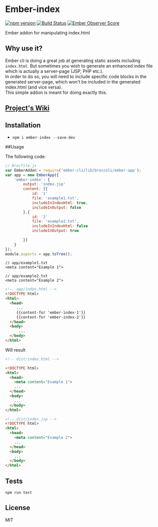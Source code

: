 # Ember-index 

[![npm version](https://badge.fury.io/js/ember-index.svg)](http://badge.fury.io/js/ember-index)
[![Build Status](https://travis-ci.org/ramybenaroya/ember-index.svg?branch=master)](https://travis-ci.org/ramybenaroya/ember-index) 
[![Ember Observer Score](http://emberobserver.com/badges/ember-index.svg)](http://emberobserver.com/addons/ember-index) 

Ember addon for manipulating index.html

## Why use it?
Ember cli is doing a great job at generating static assets including `index.html`.
But sometimes you wish to generate an enhanced index file which is actually a server-page (JSP, PHP etc.).  
In order to do so, you will need to include specific code blocks in the generated server-page, which won't  be included in the generated index.html (and vice versa).  
This simple addon is meant for doing exactly this.

## [Project's Wiki](https://github.com/ramybenaroya/ember-index/wiki)

## Installation

* `npm i ember-index --save-dev`


##Usage

The following code:
```javascript
// Brocfile.js
var EmberAddon = require('ember-cli/lib/broccoli/ember-app');
var app = new EmberApp({
    'ember-index': {
        output: 'index.jsp'
        content: [{
            id: '1'
            file: 'example1.txt',
            includeInIndexHtml: true,
            includeInOutput: false
        },{
            id: '2'
            file: 'example2.txt',
            includeInIndexHtml: false
            includeInOutput: true
            
        }]
    }
});
module.exports = app.toTree();
```
```
// app/example1.txt
<meta content="Example 1">
```
```
// app/example2.txt
<meta content="Example 2">
```
```html
<!-- app/index.html -->
<!DOCTYPE html>
<html>
  <head>
     ...
     {{content-for 'ember-index-1'}}
     {{content-for 'ember-index-2'}}
  </head>
  <body>
      ...
  </body>
</html>
```
Will result
```html
<!-- dist/index.html -->

<!DOCTYPE html>
<html>
  <head>
    <meta content="Example 1">
    ...
  </head>
  <body>
    ...
  </body>
</html>
```
```html
<!-- dist/index.jsp -->
<!DOCTYPE html>
<html>
  <head>
    <meta content="Example 2">
    ...
  </head>
  <body>
    ...
  </body>
</html>
```

## Tests
`npm run test`

## License
MIT
